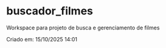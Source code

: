 # buscador_filmes

Workspace para projeto de busca e gerenciamento de filmes

Criado em: 15/10/2025 14:01
